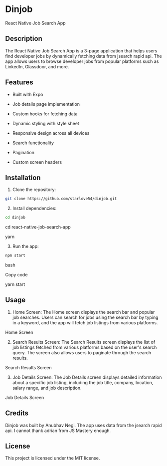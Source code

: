 # Dinjob

React Native Job Search App

## Description

The React Native Job Search App is a 3-page application that helps users find developer jobs by dynamically fetching data from jsearch rapid api. The app allows users to browse developer jobs from popular platforms such as LinkedIn, Glassdoor, and more.


## Features

+ Built with Expo

+ Job details page implementation

+ Custom hooks for fetching data

+ Dynamic styling with style sheet

+ Responsive design across all devices

+ Search functionality

+ Pagination

+ Custom screen headers


## Installation

  

1. Clone the repository:

  


```bash
git clone https://github.com/starlove54/dinjob.git
```



2. Install dependencies:

  
```bash
cd dinjob
```
cd react-native-job-search-app

yarn

3. Run the app:

```bash
npm start
```
  

bash

Copy code

yarn start

## Usage

1. Home Screen: The Home screen displays the search bar and popular job searches. Users can search for jobs using the search bar by typing in a keyword, and the app will fetch job listings from various platforms.

  

Home Screen

  

2. Search Results Screen: The Search Results screen displays the list of job listings fetched from various platforms based on the user's search query. The screen also allows users to paginate through the search results.

  

Search Results Screen

  

3. Job Details Screen: The Job Details screen displays detailed information about a specific job listing, including the job title, company, location, salary range, and job description.

  

Job Details Screen

  

## Credits

Dinjob was built by Anubhav Negi. The app uses data from the jsearch rapid api. I cannot thank adrian from JS Mastery enough.

  

## License

This project is licensed under the MIT license.